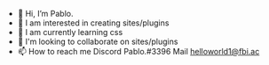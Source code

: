 - 👋 Hi, I’m Pablo.
- 👀 I am interested in creating sites/plugins
- 🌱 I am currently learning css
- 💞️ I'm looking to collaborate on sites/plugins
- 📫 How to reach me Discord Pablo.#3396 Mail helloworld1@fbi.ac

